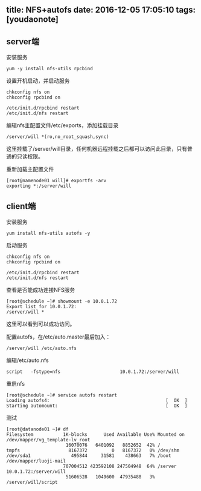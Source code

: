 
title: NFS+autofs
date: 2016-12-05 17:05:10
tags: [youdaonote]
---

server端
---
安装服务
```
yum -y install nfs-utils rpcbind
```

设置开机启动，并启动服务
```
chkconfig nfs on
chkconfig rpcbind on

/etc/init.d/rpcbind restart
/etc/init.d/nfs restart 
```

编辑nfs主配置文件/etc/exports，添加挂载目录
```
/server/will *(ro,no_root_squash,sync)
```
这里挂载了/server/will目录，任何机器远程挂载之后都可以访问此目录，只有普通的只读权限。

重新加载主配置文件
```
[root@namenode01 will]# exportfs -arv
exporting *:/server/will
```


client端
---
安装服务
```
yum install nfs-utils autofs -y
```

启动服务
```
chkconfig nfs on
chkconfig rpcbind on

/etc/init.d/rpcbind restart
/etc/init.d/nfs restart
```

查看是否能成功连接NFS服务
```
[root@schedule ~]# showmount -e 10.0.1.72
Export list for 10.0.1.72:
/server/will *
```
这里可以看到可以成功访问。

配置autofs，在/etc/auto.master最后加入：
```
/server/will /etc/auto.nfs
```

编辑/etc/auto.nfs
```
script   -fstype=nfs                      10.0.1.72:/server/will
```

重启nfs
```
[root@schedule ~]# service autofs restart
Loading autofs4:                                           [  OK  ]
Starting automount:                                        [  OK  ]

```

测试
```
[root@datanode01 ~]# df
Filesystem           1K-blocks      Used Available Use% Mounted on
/dev/mapper/vg_template-lv_root
                      16070076   6401092   8852652  42% /
tmpfs                  8167372         0   8167372   0% /dev/shm
/dev/sda1               495844     31581    438663   7% /boot
/dev/mapper/luoji-mail
                     707004512 423592108 247504948  64% /server
10.0.1.72:/server/will
                      51606528   1049600  47935488   3% /server/will/script
```
